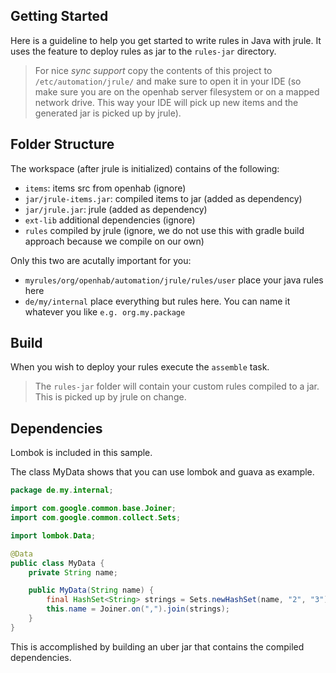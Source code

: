 ## Getting Started

Here is a guideline to help you get started to write rules in Java with jrule. It uses the feature to deploy rules as jar to the `rules-jar` directory.

> For nice *sync support* copy the contents of this project to `/etc/automation/jrule/` and make sure to open it in your IDE (so make sure you are on the openhab
> server filesystem or on a mapped network drive. This way your IDE will pick up new items and the generated jar is picked up by jrule).

## Folder Structure

The workspace (after jrule is initialized) contains of the following:

- `items`: items src from openhab (ignore)
- `jar/jrule-items.jar`: compiled items to jar (added as dependency)
- `jar/jrule.jar`: jrule (added as dependency)
- `ext-lib` additional dependencies (ignore)
- `rules` compiled by jrule (ignore, we do not use this with gradle build approach because we compile on our own)

Only this two are acutally important for you: 
- `myrules/org/openhab/automation/jrule/rules/user` place your java rules here
- `de/my/internal` place everything but rules here. You can name it whatever you like `e.g. org.my.package`

## Build
When you wish to deploy your rules execute the `assemble` task.

> The `rules-jar` folder will contain your custom rules compiled to a jar. This is picked up by jrule on change.

## Dependencies

Lombok is included in this sample. 

The class MyData shows that you can use lombok and guava as example.
```java
package de.my.internal;

import com.google.common.base.Joiner;
import com.google.common.collect.Sets;

import lombok.Data;

@Data
public class MyData {
	private String name;

	public MyData(String name) {
		final HashSet<String> strings = Sets.newHashSet(name, "2", "3");
		this.name = Joiner.on(",").join(strings);
	}
}
```

This is accomplished by building an uber jar that contains the compiled dependencies.
